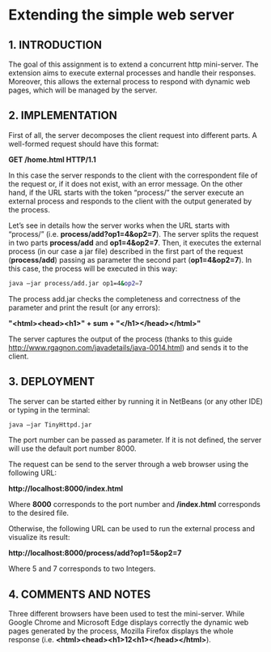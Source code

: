 # Extending the simple web server

## 1. INTRODUCTION

The goal of this assignment is to extend a concurrent http mini-server. The extension aims to execute
external processes and handle their responses. Moreover, this allows the external process to respond with
dynamic web pages, which will be managed by the server.

## 2. IMPLEMENTATION

First of all, the server decomposes the client request into different parts. A well-formed request
should have this format:

**GET /home.html HTTP/1.1**

In this case the server responds to the client with the correspondent file of the request or, if it
does not exist, with an error message. On the other hand, if the URL starts with the token
“process/” the server execute an external process and responds to the client with the output
generated by the process.

Let’s see in details how the server works when the URL starts with “process/” (i.e.
**process/add?op1=4&op2=7**). The server splits the request in two parts **process/add** and
**op1=4&op2=7**. Then, it executes the external process (in our case a jar file) described in the first
part of the request (**process/add**) passing as parameter the second part (**op1=4&op2=7**). In this
case, the process will be executed in this way:

```sh
java –jar process/add.jar op1=4&op2=7
```

The process add.jar checks the completeness and correctness of the parameter and print the
result (or any errors):

**"\<html>\<head>\<h1>" + sum + "\</h1>\</head>\</html>"**

The server captures the output of the process (thanks to this guide
http://www.rgagnon.com/javadetails/java-0014.html) and sends it to the client.

## 3. DEPLOYMENT

The server can be started either by running it in NetBeans (or any other IDE) or typing in the
terminal:

```sh
java –jar TinyHttpd.jar
```

The port number can be passed as parameter. If it is not defined, the server will use the default
port number 8000.

The request can be send to the server through a web browser using the following URL:

**http://localhost:8000/index.html**

Where **8000** corresponds to the port number and **/index.html** corresponds to the desired file.

Otherwise, the following URL can be used to run the external process and visualize its result:

**http://localhost:8000/process/add?op1=5&op2=7**

Where 5 and 7 corresponds to two Integers.

## 4. COMMENTS AND NOTES

Three different browsers have been used to test the mini-server. While Google Chrome and
Microsoft Edge displays correctly the dynamic web pages generated by the process, Mozilla
Firefox displays the whole response (i.e. **\<html>\<head>\<h1>12\<h1>\</head>\</html>**).
